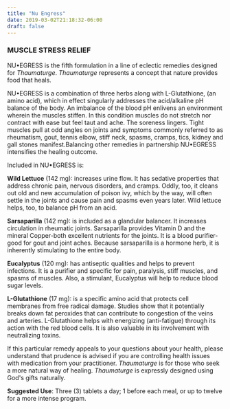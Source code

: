 ```yaml
---
title: "Nu Engress"
date: 2019-03-02T21:18:32-06:00
draft: false
---
```


### MUSCLE STRESS RELIEF

NU•EGRESS is the fifth formulation in a line of eclectic remedies designed for <cite>Thaumaturge</cite>. <cite>Thaumaturge</cite> represents a concept that nature provides food that heals.

NU•EGRESS is a combination of three herbs along with L-Glutathione, (an amino acid), which in effect singularly addresses the acid/alkaline pH balance of the body. An imbalance of the blood pH enlivens an environment wherein the muscles stiffen. In this condition muscles do not stretch nor contract with ease but feel taut and ache. The soreness lingers. Tight muscles pull at odd angles on joints and symptoms commonly referred to as rheumatism, gout, tennis elbow, stiff neck, spasms, cramps, tics, kidney and gall stones manifest.Balancing other remedies in partnership NU•EGRESS intensifies the healing outcome.

Included in NU•EGRESS is:

**Wild Lettuce** (142 mg): increases urine flow. It has sedative properties that address chronic pain, nervous disorders, and cramps. Oddly, too, it cleans out old and new accumulation of poison ivy, which by the way, will often settle in the joints and cause pain and spasms even years later. Wild lettuce helps, too, to balance pH from an acid.

**Sarsaparilla** (142 mg): is included as a glandular balancer. It increases circulation in rheumatic joints. Sarsaparilla provides Vitamin D and the mineral Copper-both excellent nutrients for the joints. It is a blood purifier-good for gout and joint aches. Because sarsaparilla is a hormone herb, it is inherently stimulating to the entire body.

**Eucalyptus** (120 mg): has antiseptic qualities and helps to prevent infections. It is a purifier and specific for pain, paralysis, stiff muscles, and spasms of muscles. Also, a stimulant, Eucalyptus will help to reduce blood sugar levels.

**L-Glutathione** (17 mg): is a specific amino acid that protects cell membranes from free radical damage. Studies show that it potentially breaks down fat peroxides that can contribute to congestion of the veins and arteries. L-Glutathione helps with energizing (anti-fatigue) through its action with the red blood cells. It is also valuable in its involvement with neutralizing toxins.

If this particular remedy appeals to your questions about your health, please understand that prudence is advised if you are controlling health issues with medication from your practitioner. <cite>Thaumaturge</cite> is for those who seek a more natural way of healing. <cite>Thaumaturge</cite> is expressly designed using God's gifts naturally.

**Suggested Use**: Three (3) tablets a day; 1 before each meal, or up to twelve for a more intense program.
